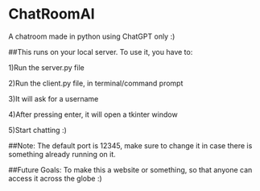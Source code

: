 # ChatRoomAI
A chatroom made in python using ChatGPT only :)


##This runs on your local server. To use it, you have to:  

1)Run the server.py file  

2)Run the client.py file, in terminal/command prompt  

3)It will ask for a username  

4)After pressing enter, it will open a tkinter window  

5)Start chatting :)


##Note: The default port is 12345, make sure to change it in case there is something already running on it.  

##Future Goals: To make this a website or something, so that anyone can access it across the globe :)
